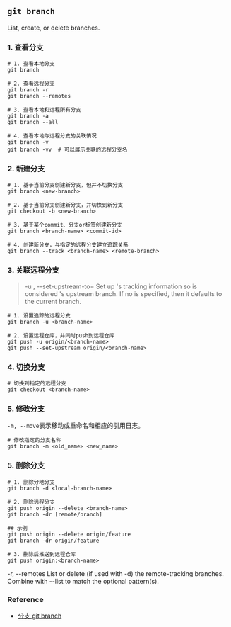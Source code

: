 ## `git branch`
List, create, or delete branches.

### 1. 查看分支
```shell
# 1. 查看本地分支
git branch

# 2. 查看远程分支
git branch -r
git branch --remotes 

# 3. 查看本地和远程所有分支
git branch -a
git branch --all

# 4. 查看本地与远程分支的关联情况
git branch -v
git branch -vv  # 可以展示关联的远程分支名
```


### 2. 新建分支
```shell
# 1. 基于当前分支创建新分支，但并不切换分支
git branch <new-branch>

# 2. 基于当前分支创建新分支，并切换到新分支
git checkout -b <new-branch>

# 3. 基于某个commit、分支or标签创建新分支
git branch <branch-name> <commit-id>

# 4. 创建新分支，与指定的远程分支建立追踪关系
git branch --track <branch-name> <remote-branch>
```


### 3. 关联远程分支
> -u <upstream>, --set-upstream-to=<upstream>
    Set up <branchname>'s tracking information so <upstream> is considered <branchname>'s upstream
    branch. If no <branchname> is specified, then it defaults to the current branch.
```shell
# 1. 设置追踪的远程分支
git branch -u <branch-name>

# 2. 设置远程仓库，并同时push到远程仓库
git push -u origin/<branch-name>
git push --set-upstream origin/<branch-name>
```


### 4. 切换分支
```shell
# 切换到指定的远程分支
git checkout <branch-name>
```

### 5. 修改分支
`-m, --move`表示移动或重命名和相应的引用日志。
```shell
# 修改指定的分支名称
git branch -m <old_name> <new_name>
```


### 5. 删除分支
```shell
# 1. 删除分地分支
git branch -d <local-branch-name>

# 2. 删除远程分支
git push origin --delete <branch-name>
git branch -dr [remote/branch]

## 示例
git push origin --delete origin/feature
git branch -dr origin/feature

# 3. 删除后推送到远程仓库
git push origin:<branch-name>
```

-r, --remotes
   List or delete (if used with -d) the remote-tracking branches. Combine with --list to match the
   optional pattern(s).



### Reference
* [分支 git branch](https://tsejx.github.io/devops-guidebook/code/git/branch)